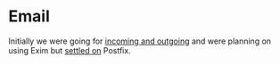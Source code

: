 # Email

Initially we were going for
[incoming and outgoing](http://www.mailserverguru.com/incoming-and-outgoing-server/)
and were planning on using Exim
but [settled on](https://blog.mailtrap.io/postfix-sendmail-exim/) Postfix.

